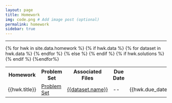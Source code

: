 ```yaml
---
layout: page
title: Homework
img: code.png # Add image post (optional)
permalink: homework
sidebar: true
---
```


---

<table>
<tr>
<th> <b>Homework</b></th>
<th> <b> Problem Set </b></th>
<th> <b>Associated Files</b></th>
<th> <b> Due Date</b> </th>
</tr>
{% for hwk in site.data.homework %}
<tr>
<td> {{hwk.title}} </td>
<td> <a href="assets/homework/{{hwk.pset}}"> Problem Set </a></td>
{% if hwk.data %}
{% for dataset in hwk.data %}
<td> <a href="http://www.rpgroup.caltech.edu/bige105/data/{{dataset.link}}">{{dataset.name}}</a></td>
{% endfor %}
{% else %}
<td> -- </td>
{% endif %}
<td> {{hwk.due_date}} </td>
{% if hwk.solutions %}
<td> <a href="{{site.data_url}}{{hwk.solns}}">Solutions</a></td>
{% endif %}
</tr>
{%endfor%}
</table>
